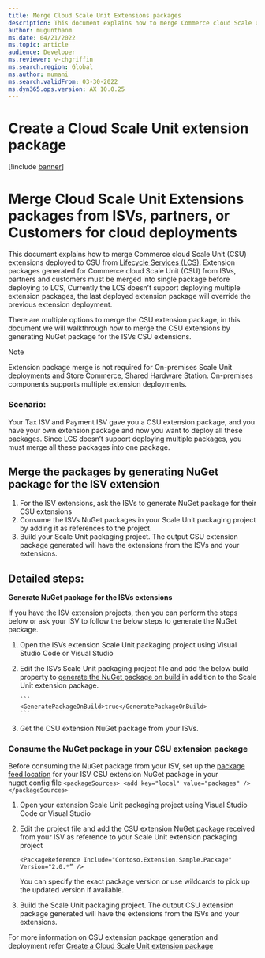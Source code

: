 ```yaml
---
title: Merge Cloud Scale Unit Extensions packages
description: This document explains how to merge Commerce cloud Scale Unit (CSU) extensions.
author: mugunthanm
ms.date: 04/21/2022
ms.topic: article
audience: Developer
ms.reviewer: v-chgriffin
ms.search.region: Global
ms.author: mumani
ms.search.validFrom: 03-30-2022
ms.dyn365.ops.version: AX 10.0.25
---
```


# Create a Cloud Scale Unit extension package

[!include [banner](../includes/banner.md)]

# Merge Cloud Scale Unit Extensions packages from ISVs, partners, or Customers for cloud deployments

This document explains how to merge Commerce cloud Scale Unit (CSU) extensions deployed to CSU from [Lifecycle Services (LCS)](https://lcs.dynamics.com/Logon/Index).
Extension packages generated for Commerce cloud Scale Unit (CSU) from ISVs, partners and customers must be merged into single package before deploying to LCS, Currently the LCS doesn’t support deploying multiple extension packages, the last deployed extension package will override the previous extension deployment.

There are multiple options to merge the CSU extension package, in this document we will walkthrough how to merge the CSU extensions by generating NuGet package for the ISVs CSU extensions.

> [!NOTE]
> Extension package merge is not required for On-premises Scale Unit deployments and Store Commerce, Shared Hardware Station. On-premises components supports multiple extension deployments.

### Scenario:
Your Tax ISV and Payment ISV gave you a CSU extension package, and you have your own extension package and now you want to deploy all these packages.
Since LCS doesn’t support deploying multiple packages, you must merge all these packages into one package.

## Merge the packages by generating NuGet package for the ISV extension
1.	For the ISV extensions, ask the ISVs to generate NuGet package for their CSU extensions
2.	Consume the ISVs NuGet packages in your Scale Unit packaging project by adding it as references to the project.
3.	Build your Scale Unit packaging project. The output CSU extension package generated will have the extensions from the ISVs and your extensions.

## Detailed steps:
**Generate NuGet package for the ISVs extensions**

If you have the ISV extension projects, then you can perform the steps below or ask your ISV to follow the below steps to generate the NuGet package.
1.	Open the ISVs extension Scale Unit packaging project using Visual Studio Code or Visual Studio
2.	Edit the ISVs Scale Unit packaging project file and add the below build property to [generate the NuGet package on build]( https://docs.microsoft.com/en-us/nuget/create-packages/creating-a-package-msbuild#automatically-generate-package-on-build) in addition to the Scale Unit extension package.

        ```
        <GeneratePackageOnBuild>true</GeneratePackageOnBuild>
        ```

3.	Get the CSU extension NuGet package from your ISVs.

### Consume the NuGet package in your CSU extension package
Before consuming the NuGet package from your ISV, set up the [package feed location]( https://docs.microsoft.com/en-us/nuget/hosting-packages/local-feeds)  for your ISV CSU extension NuGet package in your nuget.config file
    ```
    <packageSources>
          <add key="local" value="packages" />
      </packageSources>
    ```
1.	Open your extension Scale Unit packaging project using Visual Studio Code or Visual Studio
2.	Edit the project file and add the CSU extension NuGet package received from your ISV as reference to your Scale Unit extension packaging project 

    ```
    <PackageReference Include="Contoso.Extension.Sample.Package" Version="2.0.*” />
    ```
    You can specify the exact package version or use wildcards to pick up the updated version if available. 

3.	Build the Scale Unit packaging project. The output CSU extension package generated will have the extensions from the ISVs and your extensions.

For more information on CSU extension package generation and deployment refer [Create a Cloud Scale Unit extension package]( https://docs.microsoft.com/en-us/dynamics365/commerce/dev-itpro/csu-packaging)
